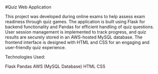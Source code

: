 #Quiz Web Application

This project was developed during online exams to help assess exam readiness through quiz games. The application is built using Flask for backend functionality and Pandas for efficient handling of quiz questions. User session management is implemented to track progress, and quiz results are securely stored in an AWS-hosted MySQL database. The frontend interface is designed with HTML and CSS for an engaging and user-friendly quiz experience.

Technologies Used:

  Flask
  Pandas
  AWS (MySQL Database)
  HTML
  CSS
